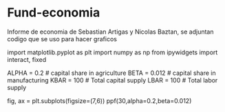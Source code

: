 # Fund-economia
Informe de economia de Sebastian Artigas y Nicolas Baztan, se adjuntan codigo que se uso para hacer graficos

import matplotlib.pyplot as plt
import numpy as np
from ipywidgets import interact, fixed

ALPHA = 0.2   # capital share in agriculture
BETA = 0.012  # capital share in manufacturing
KBAR = 100  # Total capital supply
LBAR = 100  # Total labor supply


fig, ax = plt.subplots(figsize=(7,6))
ppf(30,alpha=0.2,beta=0.012)




